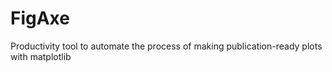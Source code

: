 # FigAxe
Productivity tool to automate the process of making publication-ready plots with matplotlib 
